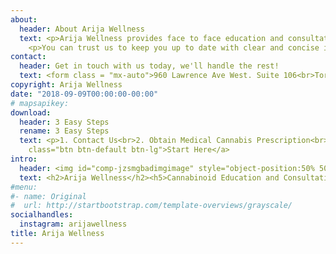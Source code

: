 ```yaml
---
about:
  header: About Arija Wellness
  text: <p>Arija Wellness provides face to face education and consultation in order for you to make an informed decision when it come to cannabis and your health.</p> <p>In addition, we provide workshops and educational seminars to further enhance your experience with medical cannabis.</p>
    <p>You can trust us to keep you up to date with clear and concise information. As things continue to develop in the cannabis industry through research and legislation, we will continue to maintain the highest quality of patient support when it comes to your medical cannabis as a treatment option.</p>
contact:
  header: Get in touch with us today, we'll handle the rest!
  text: <form class = "mx-auto">960 Lawrence Ave West. Suite 106<br>Toronto, ON M6A 3B5<br>Tel - 416-546-6789 Fax - 416-352-7898<br><br><br><input type="text"class="form-control" name="name" value ="Name"><br><br><input type="text"  class="form-control" name="email" value="E-mail Address"><br><br><input type="text" class="form-control" name="phone" value="Phone Number"><br><br><input class="btn btn-light" type="submit" value="Submit"></form>
copyright: Arija Wellness
date: "2018-09-09T00:00:00-00:00"
# mapsapikey:
download:
  header: 3 Easy Steps
  rename: 3 Easy Steps
  text: <p>1. Contact Us<br>2. Obtain Medical Cannabis Prescription<br>3. Gain Access to Medical Cannabis</p><a href="/#contact"
    class="btn btn-default btn-lg">Start Here</a>
intro:
  header: <img id="comp-jzsmgbadimgimage" style="object-position:50% 50%;width:409px;height:395px;object-fit:cover" alt="Arija_symbol.png" data-type="image" itemprop="image" src="https://static.wixstatic.com/media/e2ae91_61baadb5fcd448a395b693435f646b82~mv2_d_3200_3100_s_4_2.png/v1/fill/w_409,h_395,al_c,q_80,usm_0.66_1.00_0.01/Arija_symbol.webp">
  text: <h2>Arija Wellness</h2><h5>Cannabinoid Education and Consultation</h5>
#menu:
#- name: Original
#  url: http://startbootstrap.com/template-overviews/grayscale/
socialhandles:
  instagram: arijawellness
title: Arija Wellness
---
```

